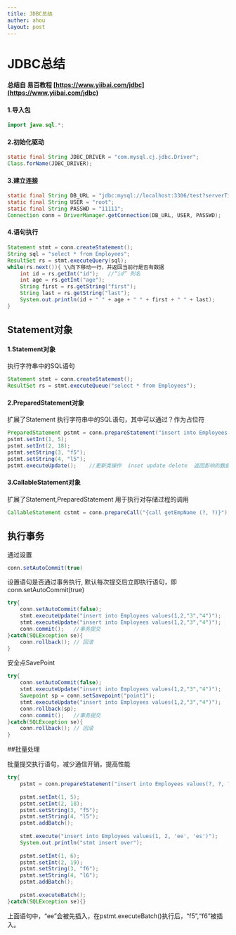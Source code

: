 ```yaml
---
title: JDBC总结
auther: ahou
layout: post
---
```


# JDBC总结

#### 总结自 易百教程  [https://www.yiibai.com/jdbc](https://www.yiibai.com/jdbc)

#### 1.导入包
``` java
import java.sql.*;
```
#### 2.初始化驱动
``` java
static final String JDBC_DRIVER = "com.mysql.cj.jdbc.Driver";
Class.forName(JDBC_DRIVER);
```
#### 3.建立连接

``` java
static final String DB_URL = "jdbc:mysql://localhost:3306/test?serverTimezone=Asia/Shanghai";
static final String USER = "root";
static final String PASSWD = "11111";
Connection conn = DriverManager.getConnection(DB_URL, USER, PASSWD); 
```

#### 4.语句执行
``` java
Statement stmt = conn.createStatement();
String sql = "select * from Employees";
ResultSet rs = stmt.executeQuery(sql);
while(rs.next()){ \\向下移动一行，并返回当前行是否有数据
    int id = rs.getInt("id");   //“id” 列名
    int age = rs.getInt("age");
    String first = rs.getString("first");
    String last = rs.getString("last");
    System.out.println(id + " " + age + " " + first + " " + last);
}
```

## Statement对象

#### 1.Statement对象
执行字符串中的SQL语句
``` java
Statement stmt = conn.createStatement();
ResultSet rs = stmt.executeQueue("select * from Employees");
```

#### 2.PreparedStatement对象

扩展了Statement
执行字符串中的SQL语句，其中可以通过？作为占位符

``` java
PreparedStatement pstmt = conn.prepareStatement("insert into Employees values(?, ?, ?, ?)");
pstmt.setInt(1, 5);
pstmt.setInt(2, 18);
pstmt.setString(3, "f5");
pstmt.setString(4, "l5");
pstmt.executeUpdate();    //更新类操作  inset update delete  返回影响的数据行数
```

#### 3.CallableStatement对象

扩展了Statement,PreparedStatement
用于执行对存储过程的调用
``` java
CallableStatement cstmt = conn.prepareCall("{call getEmpName (?, ?)}");  // 预先有定义sql存储过程getEmpName
```

## 执行事务
通过设置 
``` java
conn.setAutoCommit(true)
```
设置语句是否通过事务执行, 默认每次提交后立即执行语句，即conn.setAutoCommit(true)

```java
try{
    conn.setAutoCommit(false);
    stmt.executeUpdate("insert into Employees values(1,2,"3","4")");
    stmt.executeUpdate("insert into Employees values(1,2,"3","4")");
    conn.commit();   //事务提交
}catch(SQLException se){
    conn.rollback(); // 回滚
}
```

安全点SavePoint
```java
try{
    conn.setAutoCommit(false);
    stmt.executeUpdate("insert into Employees values(1,2,"3","4")");
    Savepoint sp = conn.setSavepoint("point1");
    stmt.executeUpdate("insert into Employees values(1,2,"3","4")");
    conn.rollback(sp);
    conn.commit();   //事务提交
}catch(SQLException se){
    conn.rollback(); // 回滚
}
```

##批量处理

批量提交执行语句，减少通信开销，提高性能
```java
try{
	pstmt = conn.prepareStatement("insert into Employees values(?, ?, ?, ?)");
	
	pstmt.setInt(1, 5);
	pstmt.setInt(2, 18);
	pstmt.setString(3, "f5");
	pstmt.setString(4, "l5");
	pstmt.addBatch();
	
	stmt.execute("insert into Employees values(1, 2, 'ee', 'es')");
	System.out.println("stmt insert over");
	
	pstmt.setInt(1, 6);
	pstmt.setInt(2, 19);
	pstmt.setString(3, "f6");
	pstmt.setString(4, "l6");
	pstmt.addBatch();
	
	pstmt.executeBatch();
}catch(SQLException se){}
```
上面语句中，“ee”会被先插入，在pstmt.executeBatch()执行后，“f5”,“f6”被插入。



